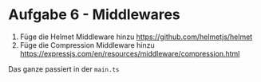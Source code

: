 # Aufgabe 6 - Middlewares

1. Füge die Helmet Middleware hinzu https://github.com/helmetjs/helmet
2. Füge die Compression Middleware hinzu https://expressjs.com/en/resources/middleware/compression.html

Das ganze passiert in der `main.ts`